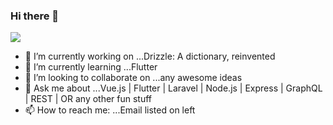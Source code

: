 ### Hi there 👋

<img src="/Tinku10/Tinku10/blob/master/activity.svg">
<!--
<!-- **Tinku10/Tinku10** is a ✨ _special_ ✨ repository because its `README.md` (this file) appears on your GitHub profile. -->

<!--Here are some ideas to get you started: -->

- 🔭 I’m currently working on ...Drizzle: A dictionary, reinvented
- 🌱 I’m currently learning ...Flutter
- 👯 I’m looking to collaborate on ...any awesome ideas
- 💬 Ask me about ...Vue.js | Flutter | Laravel | Node.js | Express | GraphQL | REST | OR any other fun stuff
- 📫 How to reach me: ...Email listed on left
<!-- 🤔 I’m looking for help with ... -->
<!-- 😄 Pronouns: ... -->
<!-- ⚡ Fun fact: ... -->

